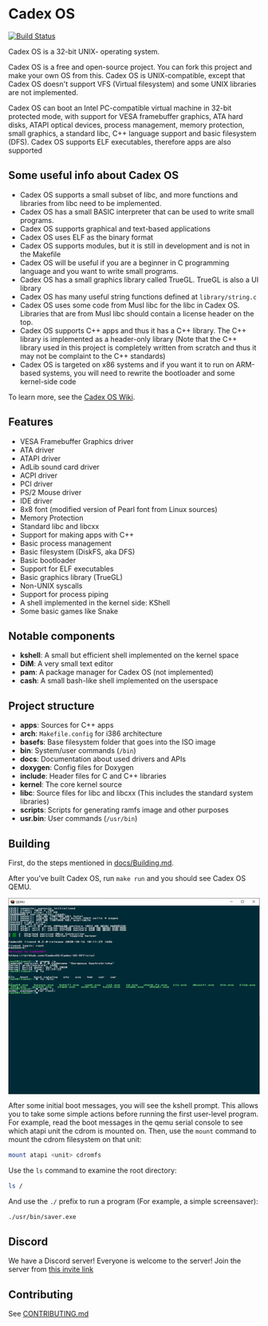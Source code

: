 # Cadex OS

[![Build Status](https://travis-ci.org/CadexOS/Cadex-OS-Official.svg?branch=master)](https://travis-ci.org/CadexOS/Cadex-OS-Official)

Cadex OS is a 32-bit UNIX- operating system.

Cadex OS is a free and open-source project. You can fork this project and make your own OS from this.
Cadex OS is UNIX-compatible, except that Cadex OS doesn't support VFS (Virtual filesystem) and some UNIX libraries are not implemented.

Cadex OS can boot an Intel PC-compatible virtual machine in 32-bit protected
mode, with support for VESA framebuffer graphics, ATA hard disks, ATAPI optical
devices, process management, memory protection, small graphics, a standard libc, C++ language support and basic filesystem (DFS). Cadex OS supports ELF executables, therefore apps are also supported

## Some useful info about Cadex OS

- Cadex OS supports a small subset of libc, and more functions and libraries from libc need to be implemented.
- Cadex OS has a small BASIC interpreter that can be used to write small programs.
- Cadex OS supports graphical and text-based applications
- Cadex OS uses ELF as the binary format
- Cadex OS supports modules, but it is still in development and is not in the Makefile
- Cadex OS will be useful if you are a beginner in C programming language and you want to write small programs.
- Cadex OS has a small graphics library called TrueGL. TrueGL is also a UI library
- Cadex OS has many useful string functions defined at `library/string.c`
- Cadex OS uses some code from Musl libc for the libc in Cadex OS. Libraries that are from Musl libc should contain a license header on the top.
- Cadex OS supports C++ apps and thus it has a C++ library. The C++ library is implemented as a header-only library (Note that the C++ library used in this project is completely written from scratch and thus it may not be complaint to the C++ standards)
- Cadex OS is targeted on x86 systems and if you want it to run on ARM-based systems, you will need to rewrite the bootloader and some kernel-side code

To learn more, see the [Cadex OS Wiki](http://cadex-os-wiki.rf.gd).

## Features

- VESA Framebuffer Graphics driver
- ATA driver
- ATAPI driver
- AdLib sound card driver
- ACPI driver
- PCI driver
- PS/2 Mouse driver
- IDE driver
- 8x8 font (modified version of Pearl font from Linux sources)
- Memory Protection
- Standard libc and libcxx
- Support for making apps with C++
- Basic process management
- Basic filesystem (DiskFS, aka DFS)
- Basic bootloader
- Support for ELF executables
- Basic graphics library (TrueGL)
- Non-UNIX syscalls
- Support for process piping
- A shell implemented in the kernel side: KShell
- Some basic games like Snake

## Notable components

- **kshell**: A small but efficient shell implemented on the kernel space
- **DiM**: A very small text editor
- **pam**: A package manager for Cadex OS (not implemented)
- **cash**: A small bash-like shell implemented on the userspace

## Project structure

- **apps**: Sources for C++ apps
- **arch**: `Makefile.config` for i386 architecture
- **basefs**: Base filesystem folder that goes into the ISO image
- **bin**: System/user commands (`/bin`)
- **docs**: Documentation about used drivers and APIs
- **doxygen**: Config files for Doxygen
- **include**: Header files for C and C++ libraries
- **kernel**: The core kernel source
- **libc**: Source files for libc and libcxx (This includes the standard system libraries)
- **scripts**: Scripts for generating ramfs image and other purposes
- **usr.bin**: User commands (`/usr/bin`)

## Building

First, do the steps mentioned in [docs/Building.md](docs/Building.md).

After you've built Cadex OS, run `make run` and you should see Cadex OS QEMU.

<img src=docs/img/screenshot.png align=center>

After some initial boot messages, you will see the kshell prompt.
This allows you to take some simple actions before running the first
user-level program. For example, read the boot messages in the qemu serial console to see
which atapi unit the cdrom is mounted on. Then, use the `mount` command
to mount the cdrom filesystem on that unit:

```bash
mount atapi <unit> cdromfs
```

Use the `ls` command to examine the root directory:

```bash
ls /
```

And use the `./` prefix to run a program (For example, a simple screensaver):

```bash
./usr/bin/saver.exe
```

## Discord

We have a Discord server! Everyone is welcome to the server! Join the server from
[this invite link](https://discord.gg/mF9gG5W)

<!-- # Cross-Compiling Instructions

If you are building on any other type of machine (i.e, on WSL or any non-linux machine),
you will probably need to build a cross-compiler
using `./scripts/build-toolchain.sh` and then edit
`Makefile.config` to use the cross compiler binaries,
then execute `make` to create `cadex.iso` -->

## Contributing

See [CONTRIBUTING.md](docs/CONTRIBUTING.md)
